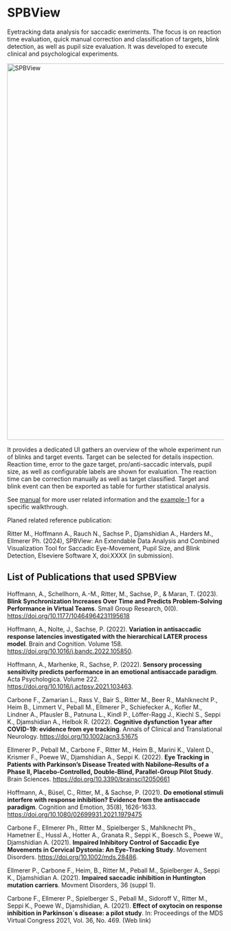 # SPBView

Eyetracking data analysis for saccadic exeriments. The focus is on reaction time evaluation, quick manual correction and classification of targets, blink detection, as well as pupil size evaluation.
It was developed to execute clinical and psychological experiments. 

<img width="874" alt="SPBView" src="https://github.com/gileoo/SPBView/assets/17740998/e1d3dd0d-e5b6-47a3-9586-5dc1f9679847">

It provides a dedicated UI gathers an overview of the whole experiment run of blinks and target events. Target can be selected for details inspection. Reaction time, error to the gaze target, pro/anti-saccadic intervals, pupil size, as well as configurable labels are shown for evaluation. The reaction time can be correction manually as well as target classified. Target and blink event can then be exported as table for further statistical analysis.

See [manual](https://github.com/gileoo/SPBView/blob/master/doc/Manual.md) for more user related information and the [example-1](https://github.com/gileoo/SPBView/blob/master/doc/Examples.md) for a specific walkthrough.


Planed related reference publication:

Ritter M., Hoffmann A., Rauch N., Sachse P., Djamshidian A., Harders M., Ellmerer Ph. (2024), SPBView: An Extendable Data Analysis and Combined Visualization Tool for Saccadic Eye-Movement, Pupil Size, and Blink Detection, Elseviere Software X, doi:XXXX (in submission).

## List of Publications that used SPBView

Hoffmann, A., Schellhorn, A.-M., Ritter, M., Sachse, P., & Maran, T. (2023). __Blink Synchronization Increases Over Time and Predicts Problem-Solving Performance in Virtual Teams__. Small Group Research, 0(0). https://doi.org/10.1177/10464964231195618

Hoffmann, A., Nolte, J., Sachse, P. (2022). __Variation in antisaccadic response latencies investigated with the hierarchical LATER process model__.
Brain and Cognition. Volume 158. https://doi.org/10.1016/j.bandc.2022.105850.

Hoffmann, A., Marhenke, R., Sachse, P. (2022). __Sensory processing sensitivity predicts performance in an emotional antisaccade paradigm__. Acta Psychologica.
Volume 222. https://doi.org/10.1016/j.actpsy.2021.103463.

Carbone F., Zamarian L., Rass V., Bair S., Ritter M., Beer R., Mahlknecht P., Heim B., Limmert V., Peball M., Ellmerer P., Schiefecker A., Kofler M., Lindner A., Pfausler B., Patnuna L., Kindl P., Löffer-Ragg J., Kiechl S., Seppi K., Djamshidian A., Helbok R. (2022). __Cognitive dysfunction 1 year after COVID-19: evidence from eye tracking__. Annals of Clinical and Translational Neurology.  https://doi.org/10.1002/acn3.51675

Ellmerer P., Peball M., Carbone F., Ritter M., Heim B., Marini K., Valent D., Krismer F., Poewe W., Djamshidian A., Seppi K. (2022). __Eye Tracking in Patients with Parkinson’s Disease Treated with Nabilone–Results of a Phase II, Placebo-Controlled, Double-Blind, Parallel-Group Pilot Study__. Brain Sciences.  https://doi.org/10.3390/brainsci12050661

Hoffmann, A., Büsel, C., Ritter, M., & Sachse, P. (2021). __Do emotional stimuli interfere with response inhibition? Evidence from the antisaccade paradigm__. Cognition and Emotion, 35(8), 1626-1633. https://doi.org/10.1080/02699931.2021.1979475

Carbone F., Ellmerer Ph., Ritter M., Spielberger S., Mahlknecht Ph., Hametner E., Hussl A., Hotter A., Granata R., Seppi K., Boesch S., Poewe W., Djamshidian A. (2021). __Impaired Inhibitory Control of Saccadic Eye Movements in Cervical Dystonia: An Eye‐Tracking Study__. Movement Disorders. https://doi.org/10.1002/mds.28486.

Ellmerer P., Carbone F., Heim, B., Ritter M., Peball M., Spielberger A., Seppi K., Djamshidian A. (2021). __Impaired saccadic inhibition in Huntington mutation carriers__. Movment Disorders, 36 (suppl 1).

Carbone F., Ellmerer P., Spielberger S., Peball M., Sidoroff V., Ritter M., Seppi K., Poewe W., Djamshidian, A. (2021). __Effect of oxytocin on response inhibition in Parkinson´s disease: a pilot study__. In: Proceedings of the MDS Virtual Congress 2021, Vol. 36, No. 469. (Web link)
